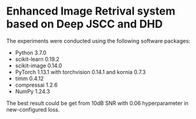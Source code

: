 # Enhanced Image Retrival system based on Deep JSCC and DHD 

The experiments were conducted using the following software packages:

- Python 3.7.0
- scikit-learn 0.19.2
- scikit-image 0.14.0
- PyTorch 1.13.1 with torchvision 0.14.1 and kornia 0.7.3
- timm 0.4.12
- compressai 1.2.6
- NumPy 1.24.3

The best result could be get from 10dB SNR with 0.06 hyperparameter in new-configured loss.
